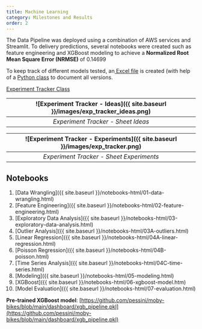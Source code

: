 ```yaml
---
title: Machine Learning
category: Milestones and Results
order: 2
---
```


The Data Pipeline was deployed using a combination of AWS services and Streamlit. To delivery predictions, several notebooks were created such as feature engineering and XGBoost modeling to achieve a **Normalized Root Mean Square Error (NRMSE)** of 0.14699

To keep track of different models tested, an[ Excel file](https://github.com/pessini/moby-bikes/blob/main/documentation/experiment_tracker.xlsx) is created (with help of a [Python class](https://gist.github.com/pessini/32227430c700a081acc608725dee4eb7) to document all versions.

[Experiment Tracker Class](https://gist.github.com/pessini/32227430c700a081acc608725dee4eb7)

| ![Experiment Tracker - Ideas]({{ site.baseurl }}/images/exp_tracker_ideas.png) |
| :--: |
| *Experiment Tracker - Sheet Ideas* |

| ![Experiment Tracker - Experiments]({{ site.baseurl }}/images/exp_tracker.png) |
|:--:|
| *Experiment Tracker - Sheet Experiments* |


## Notebooks

1. [Data Wrangling]({{ site.baseurl }}/notebooks-html/01-data-wrangling.html)
1. [Feature Engineering]({{ site.baseurl }}/notebooks-html/02-feature-engineering.html)
1. [Exploratory Data Analysis]({{ site.baseurl }}/notebooks-html/03-exploratory-data-analysis.html)
1. [Outlier Analysis]({{ site.baseurl }}/notebooks-html/03A-outliers.html)
1. [Linear Regression]({{ site.baseurl }}/notebooks-html/04A-linear-regression.html)
1. [Poisson Regression]({{ site.baseurl }}/notebooks-html/04B-poisson.html)
1. [Time Series Analysis]({{ site.baseurl }}/notebooks-html/04C-time-series.html)
1. [Modeling]({{ site.baseurl }}/notebooks-html/05-modeling.html)
1. [XGBoost]({{ site.baseurl }}/notebooks-html/06-xgboost-model.htm)
1. [Model Evaluation]({{ site.baseurl }}/notebooks-html/07-evaluation.html)

**Pre-trained XGBoost model**: [https://github.com/pessini/moby-bikes/blob/main/dashboard/xgb_pipeline.pkl](https://github.com/pessini/moby-bikes/blob/main/dashboard/xgb_pipeline.pkl)

